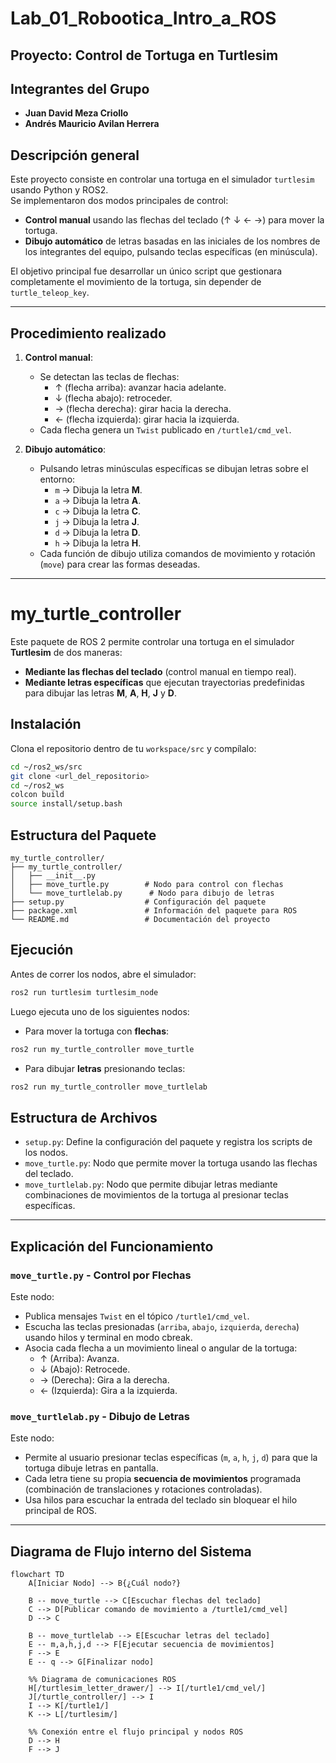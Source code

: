 # Lab_01_Robootica_Intro_a_ROS
## Proyecto: Control de Tortuga en Turtlesim

## Integrantes del Grupo

- **Juan David Meza Criollo**
- **Andrés Mauricio Avilan Herrera**

## Descripción general

Este proyecto consiste en controlar una tortuga en el simulador `turtlesim` usando Python y ROS2.  
Se implementaron dos modos principales de control:

- **Control manual** usando las flechas del teclado (↑ ↓ ← →) para mover la tortuga.
- **Dibujo automático** de letras basadas en las iniciales de los nombres de los integrantes del equipo, pulsando teclas específicas (en minúscula).

El objetivo principal fue desarrollar un único script que gestionara completamente el movimiento de la tortuga, sin depender de `turtle_teleop_key`.

---

## Procedimiento realizado

1. **Control manual**:
   - Se detectan las teclas de flechas:
     - ↑ (flecha arriba): avanzar hacia adelante.
     - ↓ (flecha abajo): retroceder.
     - → (flecha derecha): girar hacia la derecha.
     - ← (flecha izquierda): girar hacia la izquierda.
   - Cada flecha genera un `Twist` publicado en `/turtle1/cmd_vel`.

2. **Dibujo automático**:
   - Pulsando letras minúsculas específicas se dibujan letras sobre el entorno:
     - `m` → Dibuja la letra **M**.
     - `a` → Dibuja la letra **A**.
     - `c` → Dibuja la letra **C**.
     - `j` → Dibuja la letra **J**.
     - `d` → Dibuja la letra **D**.
     - `h` → Dibuja la letra **H**.
   - Cada función de dibujo utiliza comandos de movimiento y rotación (`move`) para crear las formas deseadas.

---

# my_turtle_controller

Este paquete de ROS 2 permite controlar una tortuga en el simulador **Turtlesim** de dos maneras:

- **Mediante las flechas del teclado** (control manual en tiempo real).
- **Mediante letras específicas** que ejecutan trayectorias predefinidas para dibujar las letras **M**, **A**, **H**, **J** y **D**.

## Instalación

Clona el repositorio dentro de tu `workspace/src` y compílalo:

```bash
cd ~/ros2_ws/src
git clone <url_del_repositorio>
cd ~/ros2_ws
colcon build
source install/setup.bash
```

## Estructura del Paquete

```
my_turtle_controller/
├── my_turtle_controller/
│   ├── __init__.py
│   ├── move_turtle.py        # Nodo para control con flechas
│   └── move_turtlelab.py      # Nodo para dibujo de letras
├── setup.py                  # Configuración del paquete
├── package.xml               # Información del paquete para ROS
└── README.md                 # Documentación del proyecto
```

## Ejecución

Antes de correr los nodos, abre el simulador:

```bash
ros2 run turtlesim turtlesim_node
```

Luego ejecuta uno de los siguientes nodos:

- Para mover la tortuga con **flechas**:

```bash
ros2 run my_turtle_controller move_turtle
```

- Para dibujar **letras** presionando teclas:

```bash
ros2 run my_turtle_controller move_turtlelab
```

## Estructura de Archivos

- `setup.py`: Define la configuración del paquete y registra los scripts de los nodos.
- `move_turtle.py`: Nodo que permite mover la tortuga usando las flechas del teclado.
- `move_turtlelab.py`: Nodo que permite dibujar letras mediante combinaciones de movimientos de la tortuga al presionar teclas específicas.

---

## Explicación del Funcionamiento

### `move_turtle.py` - Control por Flechas

Este nodo:
- Publica mensajes `Twist` en el tópico `/turtle1/cmd_vel`.
- Escucha las teclas presionadas (`arriba`, `abajo`, `izquierda`, `derecha`) usando hilos y terminal en modo cbreak.
- Asocia cada flecha a un movimiento lineal o angular de la tortuga:
  - ↑ (Arriba): Avanza.
  - ↓ (Abajo): Retrocede.
  - → (Derecha): Gira a la derecha.
  - ← (Izquierda): Gira a la izquierda.

### `move_turtlelab.py` - Dibujo de Letras

Este nodo:
- Permite al usuario presionar teclas específicas (`m`, `a`, `h`, `j`, `d`) para que la tortuga dibuje letras en pantalla.
- Cada letra tiene su propia **secuencia de movimientos** programada (combinación de translaciones y rotaciones controladas).
- Usa hilos para escuchar la entrada del teclado sin bloquear el hilo principal de ROS.

---

## Diagrama de Flujo interno del Sistema

```mermaid
flowchart TD
    A[Iniciar Nodo] --> B{¿Cuál nodo?}
    
    B -- move_turtle --> C[Escuchar flechas del teclado]
    C --> D[Publicar comando de movimiento a /turtle1/cmd_vel]
    D --> C

    B -- move_turtlelab --> E[Escuchar letras del teclado]
    E -- m,a,h,j,d --> F[Ejecutar secuencia de movimientos]
    F --> E
    E -- q --> G[Finalizar nodo]

    %% Diagrama de comunicaciones ROS
    H[/turtlesim_letter_drawer/] --> I[/turtle1/cmd_vel/]
    J[/turtle_controller/] --> I
    I --> K[/turtle1/]
    K --> L[/turtlesim/]

    %% Conexión entre el flujo principal y nodos ROS
    D --> H
    F --> J
```
